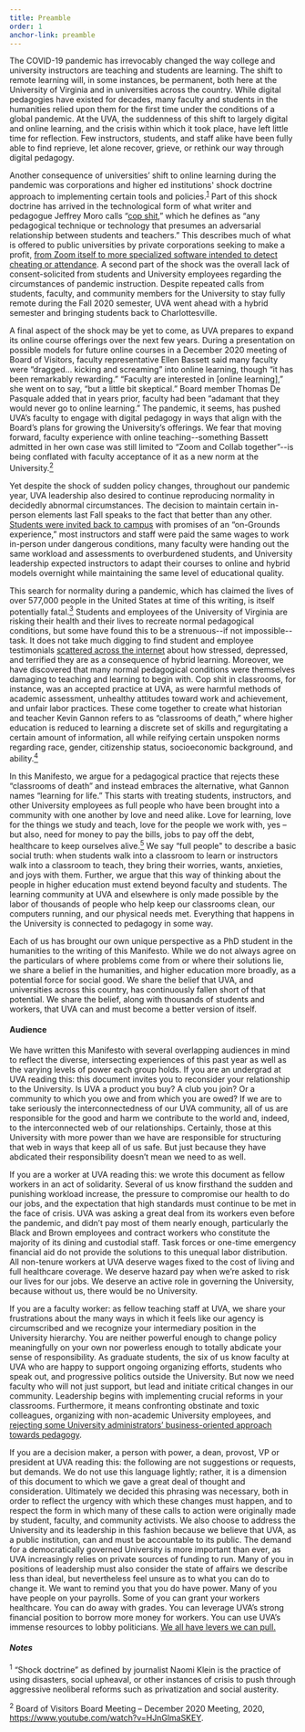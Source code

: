 ```yaml
---
title: Preamble
order: 1
anchor-link: preamble
---
```



<p>The COVID-19 pandemic has irrevocably changed the way college and university instructors are teaching and students are learning. The shift to remote learning will, in some instances, be permanent, both here at the University of Virginia and in universities across the country. While digital pedagogies have existed for decades, many faculty and students in the humanities relied upon them for the first time under the conditions of a global pandemic. At the UVA, the suddenness of this shift to largely digital and online learning, and the crisis within which it took place, have left little time for reflection. Few instructors, students, and staff alike have been fully able to find reprieve, let alone recover, grieve, or rethink our way through digital pedagogy.</p> 

<p>Another consequence of universities’ shift to online learning during the pandemic was corporations and higher ed institutions' shock doctrine approach to implementing certain tools and policies.<sup><a href="#fn1">1</a></sup> Part of this shock doctrine has arrived in the technological form of what writer and pedagogue Jeffrey Moro calls “<a href="https://jeffreymoro.com/blog/2020-02-13-against-cop-shit/">cop shit</a>,” which he defines as “any pedagogical technique or technology that presumes an adversarial relationship between students and teachers.” This describes much of what is offered to public universities by private corporations seeking to make a profit, <a href="https://www.cavalierdaily.com/article/2020/11/professors-implement-anti-cheating-software-diversify-exam-questions-in-effort-to-discourage-cheating-ahead-of-finals">from Zoom itself to more specialized software intended to detect cheating or attendance</a>. A second part of the shock was the overall lack of consent-solicited from students and University employees regarding the circumstances of pandemic instruction. Despite repeated calls from students, faculty, and community members for the University to stay fully remote during the Fall 2020 semester, UVA went ahead with a hybrid semester and bringing students back to Charlottesville.</p> 

<p>A final aspect of the shock may be yet to come, as UVA prepares to expand its online course offerings over the next few years. During a presentation on possible models for future online courses in a December 2020 meeting of Board of Visitors, faculty representative Ellen Bassett said many faculty were “dragged… kicking and screaming” into online learning, though “it has been remarkably rewarding.” “Faculty are interested in [online learning],” she went on to say, “but a little bit skeptical.” Board member Thomas De Pasquale added that in years prior, faculty had been “adamant that they would never go to online learning.” The pandemic, it seems, has pushed UVA’s faculty to engage with digital pedagogy in ways that align with the Board’s plans for growing the University’s offerings. We fear that moving forward, faculty experience with online teaching--something Bassett admitted in her own case was still limited to “Zoom and Collab together”--is being conflated with faculty acceptance of it as a new norm at the University.<a href="#fn2"><sup>2</sup></a></p>

<p>Yet despite the shock of sudden policy changes, throughout our pandemic year, UVA leadership also desired to continue reproducing normality in decidedly abnormal circumstances. The decision to maintain certain in-person elements last Fall speaks to the fact that better than any other. <a href="https://news.virginia.edu/content/uva-outlines-return-grounds-plan-fall-academic-semester?utm_source=UVAThisMonth&utm_medium=email&utm_campaign=UVAThisMonth_06-20">Students were invited back to campus</a> with promises of an “on-Grounds experience,” most instructors and staff were paid the same wages to work in-person under dangerous conditions, many faculty were handing out the same workload and assessments to overburdened students, and University leadership expected instructors to adapt their courses to online and hybrid models overnight while maintaining the same level of educational quality.</p> 

<p>This search for normality during a pandemic, which has claimed the lives of over <span id='covidDeaths'>577,000</span> people in the United States at time of this writing, is itself potentially fatal.<a href="#fn3"><sup>3</sup></a> Students and employees of the University of Virginia are risking their health and their lives to recreate normal pedagogical conditions, but some have found this to be a strenuous--if not impossible--task. It does not take much digging to find student and employee testimonials <a href="/data">scattered across the internet</a> about how stressed, depressed, and terrified they are as a consequence of hybrid learning. Moreover, we have discovered that many normal pedagogical conditions were themselves damaging to teaching and learning to begin with. Cop shit in classrooms, for instance, was an accepted practice at UVA, as were harmful methods of academic assessment, unhealthy attitudes toward work and achievement, and unfair labor practices. These come together to create what historian and teacher Kevin Gannon refers to as “classrooms of death,” where higher education is reduced to learning a discrete set of skills and regurgitating a certain amount of information, all while reifying certain unspoken norms regarding race, gender, citizenship status, socioeconomic background, and ability.<a href="#fn4"><sup>4</sup></a></p>

<p>In this Manifesto, we argue for a pedagogical practice that rejects these “classrooms of death” and instead embraces the alternative, what Gannon names “learning for life.” This starts with treating students, instructors, and other University employees as full people who have been brought into a community with one another by love and need alike. Love for learning, love for the things we study and teach, love for the people we work with, yes – but also, need for money to pay the bills, jobs to pay off the debt, healthcare to keep ourselves alive.<a href="#fn5"><sup>5</sup></a> We say “full people" to describe a basic social truth: when students walk into a classroom to learn or instructors walk into a classroom to teach, they bring their worries, wants, anxieties, and joys with them. Further, we argue that this way of thinking about the people in higher education must extend beyond faculty and students. The learning community at UVA and elsewhere is only made possible by the labor of thousands of people who help keep our classrooms clean, our computers running, and our physical needs met. Everything that happens in the University is connected to pedagogy in some way.</p>

<p>Each of us has brought our own unique perspective as a PhD student in the humanities to the writing of this Manifesto. While we do not always agree on the particulars of where problems come from or where their solutions lie, we share a belief in the humanities, and higher education more broadly, as a potential force for social good. We share the belief that UVA, and universities across this country, has continuously fallen short of that potential. We share the belief, along with thousands of students and workers, that UVA can and must become a better version of itself.</p>

<h4>Audience</h4>

<p>We have written this Manifesto with several overlapping audiences in mind to reflect the diverse, intersecting experiences of this past year as well as the varying levels of power each group holds. If you are an undergrad at UVA reading this: this document invites you to reconsider your relationship to the University. Is UVA a product you buy? A club you join? Or a community to which you owe and from which you are owed? If we are to take seriously the interconnectedness of our UVA community, all of us are responsible for the good and harm we contribute to the world and, indeed, to the interconnected web of our relationships. Certainly, those at this University with more power than we have are responsible for structuring that web in ways that keep all of us safe. But just because they have abdicated their responsibility doesn’t mean we need to as well.</p>

<p>If you are a worker at UVA reading this: we wrote this document as fellow workers in an act of solidarity. Several of us know firsthand the sudden and punishing workload increase, the pressure to compromise our health to do our jobs, and the expectation that high standards must continue to be met in the face of crisis. UVA was asking a great deal from its workers even before the pandemic, and didn’t pay most of them nearly enough, particularly the Black and Brown employees and contract workers who constitute the majority of its dining and custodial staff. Task forces or one-time emergency financial aid do not provide the solutions to this unequal labor distribution. All non-tenure workers at UVA deserve wages fixed to the cost of living and full healthcare coverage. We deserve hazard pay when we’re asked to risk our lives for our jobs. We deserve an active role in governing the University, because without us, there would be no University.</p>

<p>If you are a faculty worker: as fellow teaching staff at UVA, we share your frustrations about the many ways in which it feels like our agency is circumscribed and we recognize your intermediary position in the University hierarchy. You are neither powerful enough to change policy meaningfully on your own nor powerless enough to totally abdicate your sense of responsibility. As graduate students, the six of us know faculty at UVA who are happy to support ongoing organizing efforts, students who speak out, and progressive politics outside the University. But now we need faculty who will not just support, but lead and initiate critical changes in our community. Leadership begins with implementing crucial reforms in your classrooms. Furthermore, it means confronting obstinate and toxic colleagues, organizing with non-academic University employees, and <a href="https://docs.google.com/document/d/1r22kROjQ2qyeXc8t_FUbvcSh5eYAslhiVeZkuuBvBpA/edit">rejecting some University administrators’ business-oriented approach towards pedagogy</a>.</p>

<p>If you are a decision maker, a person with power, a dean, provost, VP or president at UVA reading this: the following are not suggestions or requests, but demands. We do not use this language lightly; rather, it is a dimension of this document to which we gave a great deal of thought and consideration. Ultimately we decided this phrasing was necessary, both in order to reflect the urgency with which these changes must happen, and to respect the form in which many of these calls to action were originally made by student, faculty, and community activists. We also choose to address the University and its leadership in this fashion because we believe that UVA, as a public institution, can and must be accountable to its public. The demand for a democratically governed University is more important than ever, as UVA increasingly relies on private sources of funding to run.  Many of you in positions of leadership must also consider the state of affairs we describe less than ideal, but nevertheless feel unsure as to what you can do to change it. We want to remind you that you do have power. Many of you have people on your payrolls. Some of you can grant your workers healthcare. You can do away with grades. You can leverage UVA’s strong financial position to borrow more money for workers.  You can use UVA’s immense resources to lobby politicians. <a href="https://lareviewofbooks.org/article/we-all-have-levers-we-can-pull-reforming-graduate-education">We all have levers we can pull.</a></p>

<script>
    // load json from session storage and parse json object 
    var deathSpan = document.getElementById('covidDeaths'); 
    // grab data from browser memory
    var CovidData = JSON.parse(sessionStorage.getItem('CovidData')); 
    // get totalDeaths count and turn into 123,456 format
    var totalDeaths = CovidData[0].totalDeaths.toLocaleString(); 
    // insert formatted number into span
    deathSpan.replaceWith(totalDeaths); 
</script> 

<h4><i>Notes</i></h4>

<p id="fn1"><sup>1</sup> “Shock doctrine” as defined by journalist Naomi Klein is the practice of using disasters, social upheaval, or other instances of crisis to push through aggressive neoliberal reforms such as privatization and social austerity.</p>
<p id="fn2"><sup>2</sup> Board of Visitors Board Meeting – December 2020 Meeting, 2020, <a href="https://www.youtube.com/watch?v=HJnGlmaSKEY">https://www.youtube.com/watch?v=HJnGlmaSKEY</a>.</p>
